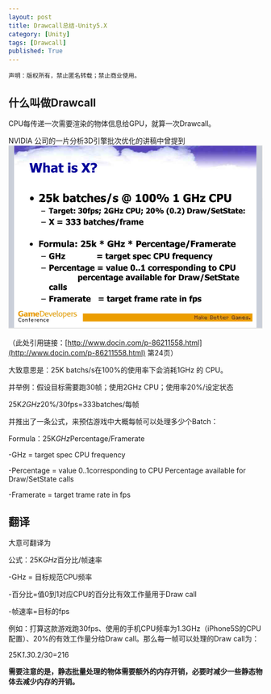 ```yaml
---
layout: post
title: Drawcall总结-Unity5.X
category: [Unity]
tags: [Drawcall]
published: True
---
```



`声明：版权所有，禁止匿名转载；禁止商业使用。`


## 什么叫做Drawcall

CPU每传递一次需要渲染的物体信息给GPU，就算一次Drawcall。

NVIDIA 公司的一片分析3D引擎批次优化的讲稿中曾提到
<left>
<img src="/public/img/img/Drawcall总结-Unity5.X-01.png">
</left>

（此处引用链接：[http://www.docin.com/p-86211558.html](http://www.docin.com/p-86211558.html) 第24页）

大致意思是：25K batchs/s在100%的使用率下会消耗1GHz 的 CPU。

并举例：假设目标需要跑30帧；使用2GHz CPU；使用率20%/设定状态

25K*2GHz*20%/30fps=333batches/每帧

并推出了一条公式，来预估游戏中大概每帧可以处理多少个Batch：

Formula：25K*GHz*Percentage/Framerate

-GHz = target spec CPU frequency

-Percentage = value 0..1corresponding to CPU Percentage available for Draw/SetState calls

-Framerate = target trame rate in fps


## 翻译
大意可翻译为

公式：25K*GHz*百分比/帧速率

-GHz = 目标规范CPU频率

-百分比=值0到1对应CPU的百分比有效工作量用于Draw call

-帧速率=目标的fps

 

例如：打算这款游戏跑30fps、使用的手机CPU频率为1.3GHz（iPhone5S的CPU配置）、20%的有效工作量分给Draw call。那么每一帧可以处理的Draw call为：

25K*1.3*0.2/30=216

 

**需要注意的是，静态批量处理的物体需要额外的内存开销，必要时减少一些静态物体去减少内存的开销。**